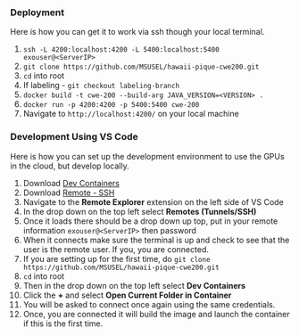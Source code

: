 ### Deployment
Here is how you can get it to work via ssh though your local terminal.

1. `ssh -L 4200:localhost:4200 -L 5400:localhost:5400 exouser@<ServerIP>`
2. `git clone https://github.com/MSUSEL/hawaii-pique-cwe200.git` 
3. `cd` into root
4. If labeling - `git checkout labeling-branch`
5. `docker build -t cwe-200 --build-arg JAVA_VERSION=<VERSION> .`
6. `docker run -p 4200:4200 -p 5400:5400 cwe-200`
7. Navigate to `http://localhost:4200/` on your local machine 

### Development Using VS Code
Here is how you can set up the development environment to use the GPUs in the cloud, but develop locally. 

1. Download [Dev Containers](https://marketplace.visualstudio.com/items?itemName=ms-vscode-remote.remote-containers)
2. Download [Remote - SSH](https://marketplace.visualstudio.com/items?itemName=ms-vscode-remote.remote-ssh)
3. Navigate to the **Remote Explorer** extension on the left side of VS Code
4. In the drop down on the top left select **Remotes (Tunnels/SSH)**
5. Once it loads there should be a drop down up top, put in your remote information `exouser@<ServerIP>` then password
6. When it connects make sure the terminal is up and check to see that the user is the remote user. If you, you are connected.
7. If you are setting up for the first time, do `git clone https://github.com/MSUSEL/hawaii-pique-cwe200.git`
8. `cd` into root
9. Then in the drop down on the top left select **Dev Containers**
10. Click the **+** and select **Open Current Folder in Container**
11. You will be asked to connect once again using the same credentials. 
12. Once, you are connected it will build the image and launch the container  if this is the first time.  

